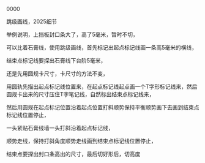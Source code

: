 0000


跳级画线，2025细节

举例说明，上挡板封口条大了，高了5毫米，暂时不切，

可以比着石膏线，使用跳级画线，首先标记出起点标记线画一条高5毫米的横线，

结束点标记线要探出石膏线下台阶5毫米，

还是先用圆规卡尺寸，卡尺寸的方法不变，

用圆轨先描出起点标记线位置来，在起点标记线起点画一个T字形标记线来，然后圆规卡出来的尺寸压住T字笔记线，自然标出结束点标记线来，

然后用圆规在起点标记位置沿着起点位置打斜顺势保持平衡顺势画下去画到结束点标记线位置停止，

一头紧贴石膏线墙一头打斜沿着起点标记线，

顺势走线，保持打斜角度顺势走线画到结束点标记线位置停止，


结束点要探出封口条高出的尺寸，最后切好形后，切高度












